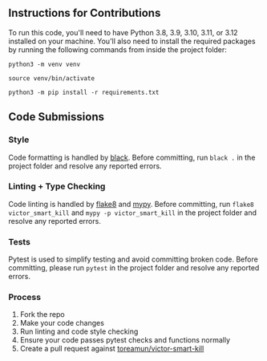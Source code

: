 ## Instructions for Contributions

To run this code, you'll need to have Python 3.8, 3.9, 3.10, 3.11, or 3.12 installed on your machine. You'll also need
to
install the required packages by running the following commands from inside the project folder:

```shell
python3 -m venv venv
```

```shell
source venv/bin/activate
```

```shell
python3 -m pip install -r requirements.txt
```

## Code Submissions

### Style

Code formatting is handled by [black](https://pypi.org/project/black/). Before committing, run `black .` in the project
folder and resolve any reported errors.

### Linting + Type Checking

Code linting is handled by [flake8](https://flake8.pycqa.org) and [mypy](https://www.mypy-lang.org/).
Before committing, run `flake8 victor_smart_kill` and `mypy -p victor_smart_kill` in the project folder and resolve any
reported errors.

### Tests

Pytest is used to simplify testing and avoid committing broken code. Before committing, please run `pytest` in the
project folder and resolve any reported errors.

### Process

1. Fork the repo
2. Make your code changes
3. Run linting and code style checking
4. Ensure your code passes pytest checks and functions normally
5. Create a pull request against [toreamun/victor-smart-kill](https://github.com/toreamun/victor-smart-kill)
